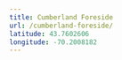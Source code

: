 ```yaml
---
title: Cumberland Foreside
url: /cumberland-foreside/
latitude: 43.7602606
longitude: -70.2008182
---
```


